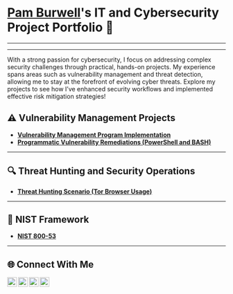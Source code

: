 # <a href="https://www.linkedin.com/in/pam-b-b8453188/">Pam Burwell</a>'s IT and Cybersecurity Project Portfolio 🔐


---
---
With a strong passion for cybersecurity, I focus on addressing complex security challenges through practical, hands-on projects. My experience spans areas such as vulnerability management and threat detection, allowing me to stay at the forefront of evolving cyber threats. Explore my projects to see how I’ve enhanced security workflows and implemented effective risk mitigation strategies!

## ⚠️ Vulnerability Management Projects

- **[Vulnerability Management Program Implementation](https://github.com/PDB65/Vulnerability-Management-Program)**
- **[Programmatic Vulnerability Remediations (PowerShell and BASH)](https://github.com/joshcybertest/programmatic-vulnerability-remediations)**
---
## 🔍 Threat Hunting and Security Operations

- **[Threat Hunting Scenario (Tor Browser Usage)](https://github.com/joshmadakor0/threat-hunting-scenario-tor)**
---
## 🔑 NIST Framework

- **[NIST 800-53](https://github.com/PDB65/NIST-800-53)**
<hr/>




## 🌐 Connect With Me

[<img align="left" alt="___________ | YouTube" width="22px" src="https://cdn.jsdelivr.net/npm/simple-icons@v3/icons/youtube.svg" />][youtube]
[<img align="left" alt="___________ | Twitter" width="22px" src="https://cdn.jsdelivr.net/npm/simple-icons@v3/icons/twitter.svg" />][twitter]
[<img align="left" alt="Pam Burwell | LinkedIn" width="22px" src="https://cdn.jsdelivr.net/npm/simple-icons@v3/icons/linkedin.svg" />][linkedin]
[<img align="left" alt="___________ | Instagram" width="22px" src="https://cdn.jsdelivr.net/npm/simple-icons@v3/icons/instagram.svg" />][instagram]

[twitter]: https://twitter.com/___________
[youtube]: https://www.youtube.com/c/___________
[instagram]: https://www.instagram.com/___________
[linkedin]: https://linkedin.com/in/pam-b-b8453188

<!--
<img width="35" alt="image" src="https://github.com/user-attachments/assets/2f41c7cd-5ea8-4475-b451-a37161b6c3fb"> 
<img width="35" alt="image" src="https://github.com/user-attachments/assets/77649969-9910-4994-8b96-74a116cfb2a8">
